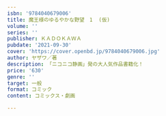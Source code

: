 ```yaml
---
isbn: '9784040679006'
title: 魔王様のゆるやかな野望　1  (仮)
volume: ''
series: ''
publisher: ＫＡＤＯＫＡＷＡ
pubdate: '2021-09-30'
cover: 'https://cover.openbd.jp/9784040679006.jpg'
author: ヤザワ／著
description: 「ニコニコ静画」発の大人気作品書籍化！
price: '630'
genre: ''
target: 一般
format: コミック
content: コミックス・劇画

---
```

